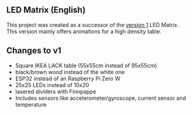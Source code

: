 ## LED Matrix (English)

This project was created as a successor of the [version 1](https://github.com/Gurkengewuerz/ledmatrix) LED Matrix.  
This version mainly offers animations for a high density table.

## Changes to v1

- Square IKEA LACK table (55x55cm instead of 95x55cm)
- black/brown wood instead of the white one
- ESP32 instead of an Raspberry Pi Zero W
- 25x25 LEDs instead of 10x20
- lasered dividers with Finnpappe
- Includes sensors like accelerometer/gyroscope, current sensor and temperature